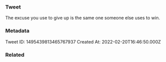 ### Tweet
The excuse you use to give up is the same one someone else uses to win.

### Metadata
Tweet ID: 1495439813465767937
Created At: 2022-02-20T16:46:50.000Z

### Related

